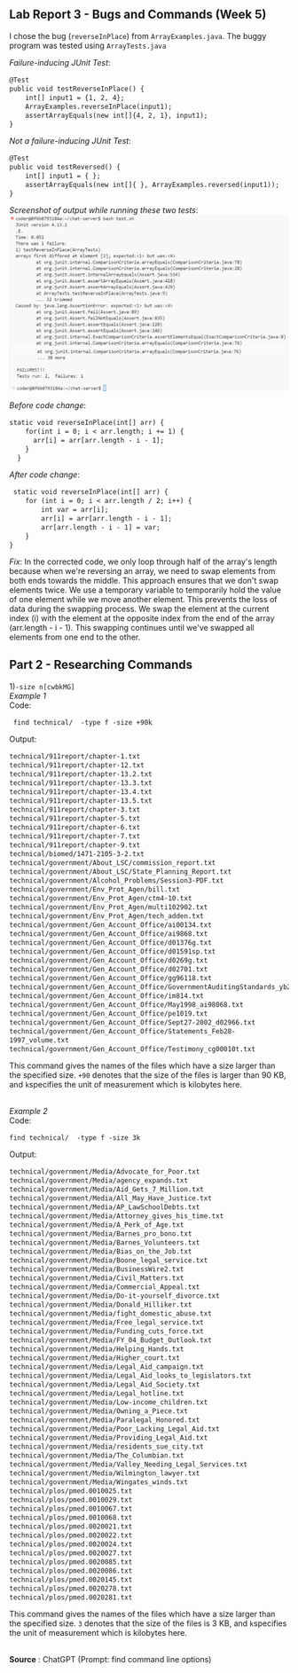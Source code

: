 Lab Report 3 - Bugs and Commands (Week 5)
---
I chose the bug (`reverseInPlace`) from `ArrayExamples.java`. The buggy program was tested using `ArrayTests.java`

_Failure-inducing JUnit Test_:
```
@Test 
public void testReverseInPlace() {
    int[] input1 = {1, 2, 4};
    ArrayExamples.reverseInPlace(input1);
    assertArrayEquals(new int[]{4, 2, 1}, input1);
}
```
_Not a failure-inducing JUnit Test_:
```
@Test
public void testReversed() {
    int[] input1 = { };
    assertArrayEquals(new int[]{ }, ArrayExamples.reversed(input1));
}
```
_Screenshot of output while running these two tests_:
![Image](savedtest.png)
![Image](savedtest2.png)

_Before code change_:
```
static void reverseInPlace(int[] arr) {
    for(int i = 0; i < arr.length; i += 1) {
      arr[i] = arr[arr.length - i - 1];
    }
  }
```
_After code change_:
```
 static void reverseInPlace(int[] arr) {
    for (int i = 0; i < arr.length / 2; i++) {
        int var = arr[i];
        arr[i] = arr[arr.length - i - 1];
        arr[arr.length - i - 1] = var;
    }
}
```
_Fix_: In the corrected code, we only loop through half of the array's length because when we're reversing an array, we need to swap elements from both ends towards the middle. This approach ensures that we don't swap elements twice. We use a temporary variable to temporarily hold the value of one element while we move another element. This prevents the loss of data during the swapping process. We swap the element at the current index (i) with the element at the opposite index from the end of the array (arr.length - i - 1). This swapping continues until we've swapped all elements from one end to the other.

Part 2 - Researching Commands
---
1)`-size n[cwbkMG]`
<br> _Example 1_ <br>
Code:
```
 find technical/  -type f -size +90k
```
Output:
```
technical/911report/chapter-1.txt
technical/911report/chapter-12.txt
technical/911report/chapter-13.2.txt
technical/911report/chapter-13.3.txt
technical/911report/chapter-13.4.txt
technical/911report/chapter-13.5.txt
technical/911report/chapter-3.txt
technical/911report/chapter-5.txt
technical/911report/chapter-6.txt
technical/911report/chapter-7.txt
technical/911report/chapter-9.txt
technical/biomed/1471-2105-3-2.txt
technical/government/About_LSC/commission_report.txt
technical/government/About_LSC/State_Planning_Report.txt
technical/government/Alcohol_Problems/Session3-PDF.txt
technical/government/Env_Prot_Agen/bill.txt
technical/government/Env_Prot_Agen/ctm4-10.txt
technical/government/Env_Prot_Agen/multi102902.txt
technical/government/Env_Prot_Agen/tech_adden.txt
technical/government/Gen_Account_Office/ai00134.txt
technical/government/Gen_Account_Office/ai9868.txt
technical/government/Gen_Account_Office/d01376g.txt
technical/government/Gen_Account_Office/d01591sp.txt
technical/government/Gen_Account_Office/d0269g.txt
technical/government/Gen_Account_Office/d02701.txt
technical/government/Gen_Account_Office/gg96118.txt
technical/government/Gen_Account_Office/GovernmentAuditingStandards_yb2002ed.txt
technical/government/Gen_Account_Office/im814.txt
technical/government/Gen_Account_Office/May1998_ai98068.txt
technical/government/Gen_Account_Office/pe1019.txt
technical/government/Gen_Account_Office/Sept27-2002_d02966.txt
technical/government/Gen_Account_Office/Statements_Feb28-1997_volume.txt
technical/government/Gen_Account_Office/Testimony_cg00010t.txt
```
This command gives the names of the files which have a size larger than the specified size. `+90` denotes that the size of the files is larger than 90 KB, and `k`specifies the unit of measurement which is kilobytes here.

<br> _Example 2_ <br>
Code:
```
find technical/  -type f -size 3k
```
Output:
```
technical/government/Media/Advocate_for_Poor.txt
technical/government/Media/agency_expands.txt
technical/government/Media/Aid_Gets_7_Million.txt
technical/government/Media/All_May_Have_Justice.txt
technical/government/Media/AP_LawSchoolDebts.txt
technical/government/Media/Attorney_gives_his_time.txt
technical/government/Media/A_Perk_of_Age.txt
technical/government/Media/Barnes_pro_bono.txt
technical/government/Media/Barnes_Volunteers.txt
technical/government/Media/Bias_on_the_Job.txt
technical/government/Media/Boone_legal_service.txt
technical/government/Media/BusinessWire2.txt
technical/government/Media/Civil_Matters.txt
technical/government/Media/Commercial_Appeal.txt
technical/government/Media/Do-it-yourself_divorce.txt
technical/government/Media/Donald_Hilliker.txt
technical/government/Media/fight_domestic_abuse.txt
technical/government/Media/Free_legal_service.txt
technical/government/Media/Funding_cuts_force.txt
technical/government/Media/FY_04_Budget_Outlook.txt
technical/government/Media/Helping_Hands.txt
technical/government/Media/Higher_court.txt
technical/government/Media/Legal_Aid_campaign.txt
technical/government/Media/Legal_Aid_looks_to_legislators.txt
technical/government/Media/Legal_Aid_Society.txt
technical/government/Media/Legal_hotline.txt
technical/government/Media/Low-income_children.txt
technical/government/Media/Owning_a_Piece.txt
technical/government/Media/Paralegal_Honored.txt
technical/government/Media/Poor_Lacking_Legal_Aid.txt
technical/government/Media/Providing_Legal_Aid.txt
technical/government/Media/residents_sue_city.txt
technical/government/Media/The_Columbian.txt
technical/government/Media/Valley_Needing_Legal_Services.txt
technical/government/Media/Wilmington_lawyer.txt
technical/government/Media/Wingates_winds.txt
technical/plos/pmed.0010025.txt
technical/plos/pmed.0010029.txt
technical/plos/pmed.0010067.txt
technical/plos/pmed.0010068.txt
technical/plos/pmed.0020021.txt
technical/plos/pmed.0020022.txt
technical/plos/pmed.0020024.txt
technical/plos/pmed.0020027.txt
technical/plos/pmed.0020085.txt
technical/plos/pmed.0020086.txt
technical/plos/pmed.0020145.txt
technical/plos/pmed.0020278.txt
technical/plos/pmed.0020281.txt
```
This command gives the names of the files which have a size larger than the specified size. `3` denotes that the size of the files is 3 KB, and `k`specifies the unit of measurement which is kilobytes here.

<br> __Source__ : ChatGPT (Prompt: find command line options) <br>










